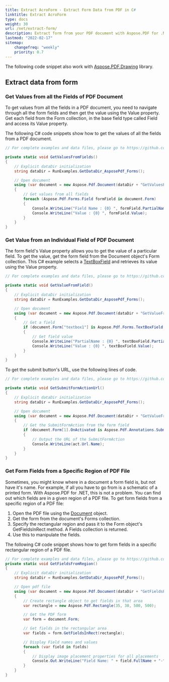 ```yaml
---
title: Extract AcroForm - Extract Form Data from PDF in C#
linktitle: Extract AcroForm
type: docs
weight: 30
url: /net/extract-form/
description: Extract form from your PDF document with Aspose.PDF for .NET library. Get value from an individual field of PDF file.
lastmod: "2022-02-17"
sitemap:
    changefreq: "weekly"
    priority: 0.7
---
```

<script type="application/ld+json">
{
    "@context": "https://schema.org",
    "@type": "TechArticle",
    "headline": "Extract AcroForm - Extract Form Data from PDF in C#",
    "alternativeHeadline": "Effortlessly Extract PDF Form Data Using C#",
    "abstract": "The new Extract AcroForm feature in Aspose.PDF for .NET enables developers to easily extract form data from PDF documents. This functionality allows users to retrieve values from individual fields or all fields within a PDF, enhancing data management and manipulation capabilities in C# applications",
    "author": {
        "@type": "Person",
        "name": "Anastasiia Holub",
        "givenName": "Anastasiia",
        "familyName": "Holub",
        "url": "https://www.linkedin.com/in/anastasiia-holub-750430225/"
    },
    "genre": "pdf document generation",
    "keywords": "extract form data, PDF in C#, Aspose.PDF for .NET, AcroForm extraction, get field values PDF, PDF form fields, individual field value, get fields in region, manipulate PDF forms, C# PDF library",
    "wordcount": "673",
    "proficiencyLevel": "Beginner",
    "publisher": {
        "@type": "Organization",
        "name": "Aspose.PDF for .NET",
        "url": "https://products.aspose.com/pdf",
        "logo": "https://www.aspose.cloud/templates/aspose/img/products/pdf/aspose_pdf-for-net.svg",
        "alternateName": "Aspose",
        "sameAs": [
            "https://facebook.com/aspose.pdf/",
            "https://twitter.com/asposepdf",
            "https://www.youtube.com/channel/UCmV9sEg_QWYPi6BJJs7ELOg/featured",
            "https://www.linkedin.com/company/aspose",
            "https://stackoverflow.com/questions/tagged/aspose",
            "https://aspose.quora.com/",
            "https://aspose.github.io/"
        ],
        "contactPoint": [
            {
                "@type": "ContactPoint",
                "telephone": "+1 903 306 1676",
                "contactType": "sales",
                "areaServed": "US",
                "availableLanguage": "en"
            },
            {
                "@type": "ContactPoint",
                "telephone": "+44 141 628 8900",
                "contactType": "sales",
                "areaServed": "GB",
                "availableLanguage": "en"
            },
            {
                "@type": "ContactPoint",
                "telephone": "+61 2 8006 6987",
                "contactType": "sales",
                "areaServed": "AU",
                "availableLanguage": "en"
            }
        ]
    },
    "url": "/net/extract-form/",
    "mainEntityOfPage": {
        "@type": "WebPage",
        "@id": "/net/extract-form/"
    },
    "dateModified": "2024-11-25",
    "description": "Extract form from your PDF document with Aspose.PDF for .NET library. Get value from an individual field of PDF file."
}
</script>

The following code snippet also work with [Aspose.PDF.Drawing](/pdf/net/drawing/) library.

## Extract data from form

### Get Values from all the Fields of PDF Document

To get values from all the fields in a PDF document, you need to navigate through all the form fields and then get the value using the Value property. Get each field from the Form collection, in the base field type called Field and access its Value property.

The following C# code snippets show how to get the values of all the fields from a PDF document.

```csharp
// For complete examples and data files, please go to https://github.com/aspose-pdf/Aspose.PDF-for-.NET

private static void GetValuesFromFields()
{
    // Explicit dataDir initialization
    string dataDir = RunExamples.GetDataDir_AsposePdf_Forms();

    // Open document
    using (var document = new Aspose.Pdf.Document(dataDir + "GetValuesFromAllFields.pdf"))
	{
		// Get values from all fields
		foreach (Aspose.Pdf.Forms.Field formField in document.Form)
		{
			Console.WriteLine("Field Name : {0} ", formField.PartialName);
			Console.WriteLine("Value : {0} ", formField.Value);
		}
	}
}
```

### Get Value from an Individual Field of PDF Document

The form field's Value property allows you to get the value of a particular field. To get the value, get the form field from the Document object's Form collection. This C# example selects a [TextBoxField](https://reference.aspose.com/pdf/net/aspose.pdf.forms/textboxfield) and retrieves its value using the Value property.

```csharp
// For complete examples and data files, please go to https://github.com/aspose-pdf/Aspose.PDF-for-.NET

private static void GetValueFromField()
{
    // Explicit dataDir initialization
    string dataDir = RunExamples.GetDataDir_AsposePdf_Forms();

    // Open document
    using (var document = new Aspose.Pdf.Document(dataDir + "GetValueFromField.pdf"))
	{
		// Get a field
		if (document.Form["textbox1"] is Aspose.Pdf.Forms.TextBoxField textBoxField)
		{
			// Get field value
			Console.WriteLine("PartialName : {0} ", textBoxField.PartialName);
			Console.WriteLine("Value : {0} ", textBoxField.Value);
		}
	}
}
```

To get the submit button's URL, use the following lines of code.

```csharp
// For complete examples and data files, please go to https://github.com/aspose-pdf/Aspose.PDF-for-.NET

private static void GetSubmitFormActionUrl()
{
    // Explicit dataDir initialization
    string dataDir = RunExamples.GetDataDir_AsposePdf_Forms();

    // Open document
    using (var document = new Aspose.Pdf.Document(dataDir + "GetValueFromField.pdf"))
	{
		// Get the SubmitFormAction from the form field
		if (document.Form[1].OnActivated is Aspose.Pdf.Annotations.SubmitFormAction act)
		{
			// Output the URL of the SubmitFormAction
			Console.WriteLine(act.Url.Name);
		}
	}
}
```

### Get Form Fields from a Specific Region of PDF File

Sometimes, you might know where in a document a form field is, but not have it's name. For example, if all you have to go from is a schematic of a printed form. With Aspose.PDF for .NET, this is not a problem. You can find out which fields are in a given region of a PDF file. To get form fields from a specific region of a PDF file:

1. Open the PDF file using the [Document](https://reference.aspose.com/pdf/net/aspose.pdf/document) object.
1. Get the form from the document's Forms collection.
1. Specify the rectangular region and pass it to the Form object's GetFieldsInRect method. A Fields collection is returned.
1. Use this to manipulate the fields.

The following C# code snippet shows how to get form fields in a specific rectangular region of a PDF file.

```csharp
// For complete examples and data files, please go to https://github.com/aspose-pdf/Aspose.PDF-for-.NET
private static void GetFieldsFromRegion()
{
    // Explicit dataDir initialization
    string dataDir = RunExamples.GetDataDir_AsposePdf_Forms();

    // Open pdf file
    using (var document = new Aspose.Pdf.Document(dataDir + "GetFieldsFromRegion.pdf"))
	{
		// Create rectangle object to get fields in that area
		var rectangle = new Aspose.Pdf.Rectangle(35, 30, 500, 500);

		// Get the PDF form
		var form = document.Form;

		// Get fields in the rectangular area
		var fields = form.GetFieldsInRect(rectangle);

		// Display Field names and values
		foreach (var field in fields)
		{
			// Display image placement properties for all placements
			Console.Out.WriteLine("Field Name: " + field.FullName + "-" + "Field Value: " + field.Value);
		}
	}
}
```

<script type="application/ld+json">
{
    "@context": "http://schema.org",
    "@type": "SoftwareApplication",
    "name": "Aspose.PDF for .NET Library",
    "image": "https://www.aspose.cloud/templates/aspose/img/products/pdf/aspose_pdf-for-net.svg",
    "url": "https://www.aspose.com/",
    "publisher": {
        "@type": "Organization",
        "name": "Aspose.PDF",
        "url": "https://products.aspose.com/pdf",
        "logo": "https://www.aspose.cloud/templates/aspose/img/products/pdf/aspose_pdf-for-net.svg",
        "alternateName": "Aspose",
        "sameAs": [
            "https://facebook.com/aspose.pdf/",
            "https://twitter.com/asposepdf",
            "https://www.youtube.com/channel/UCmV9sEg_QWYPi6BJJs7ELOg/featured",
            "https://www.linkedin.com/company/aspose",
            "https://stackoverflow.com/questions/tagged/aspose",
            "https://aspose.quora.com/",
            "https://aspose.github.io/"
        ],
        "contactPoint": [
            {
                "@type": "ContactPoint",
                "telephone": "+1 903 306 1676",
                "contactType": "sales",
                "areaServed": "US",
                "availableLanguage": "en"
            },
            {
                "@type": "ContactPoint",
                "telephone": "+44 141 628 8900",
                "contactType": "sales",
                "areaServed": "GB",
                "availableLanguage": "en"
            },
            {
                "@type": "ContactPoint",
                "telephone": "+61 2 8006 6987",
                "contactType": "sales",
                "areaServed": "AU",
                "availableLanguage": "en"
            }
        ]
    },
    "offers": {
        "@type": "Offer",
        "price": "1199",
        "priceCurrency": "USD"
    },
    "applicationCategory": "PDF Manipulation Library for .NET",
    "downloadUrl": "https://www.nuget.org/packages/Aspose.PDF/",
    "operatingSystem": "Windows, MacOS, Linux",
    "screenshot": "https://docs.aspose.com/pdf/net/create-pdf-document/screenshot.png",
    "softwareVersion": "2022.1",
    "aggregateRating": {
        "@type": "AggregateRating",
        "ratingValue": "5",
        "ratingCount": "16"
    }
}
</script>
